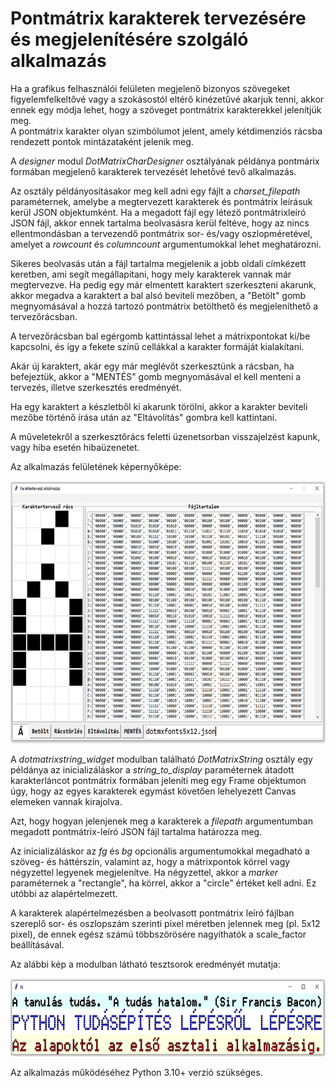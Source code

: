 # Pontmátrix karakterek tervezésére és megjelenítésére szolgáló alkalmazás

Ha a grafikus felhasználói felületen megjelenő bizonyos szövegeket figyelemfelkeltővé vagy a szokásostól eltérő kinézetűvé akarjuk tenni, akkor ennek egy módja lehet, hogy a szöveget pontmátrix karakterekkel jelenítjük meg.  
A pontmátrix karakter olyan szimbólumot jelent, amely kétdimenziós rácsba rendezett pontok mintázataként jelenik meg.

A _designer_ modul _DotMatrixCharDesigner_ osztályának példánya pontmárix formában megjelenő karakterek tervezését lehetővé tevő alkalmazás.

Az osztály példányosításakor meg kell adni egy fájlt a _charset_filepath_ paraméternek, amelybe a megtervezett karakterek és pontmátrix leírásuk kerül JSON objektumként. Ha a megadott fájl egy létező pontmátrixleíró JSON fájl, akkor ennek tartalma beolvasásra kerül feltéve, hogy az nincs ellentmondásban a tervezendő pontmátrix sor- és/vagy oszlopméretével, amelyet a _rowcount_ és _columncount_ argumentumokkal lehet meghatározni.

Sikeres beolvasás után a fájl tartalma megjelenik a jobb oldali címkézett keretben, ami segít megállapítani, hogy mely karakterek vannak már megtervezve. Ha pedig egy már elmentett karaktert szerkeszteni akarunk, akkor megadva a karaktert a bal alsó beviteli mezőben, a "Betölt" gomb megnyomásával a hozzá tartozó pontmátrix betölthető és megjeleníthető a tervezőrácsban.

A tervezőrácsban bal egérgomb kattintással lehet a mátrixpontokat ki/be kapcsolni, és így a fekete színű cellákkal a karakter formáját kialakítani.

Akár új karaktert, akár egy már meglévőt szerkesztünk a rácsban, ha befejeztük, akkor a "MENTÉS" gomb megnyomásával el kell menteni a tervezés, illetve szerkesztés eredményét.

Ha egy karaktert a készletből ki akarunk törölni, akkor a karakter beviteli mezőbe történő írása után az "Eltávolítás" gombra kell kattintani.

A műveletekről a szerkesztőrács feletti üzenetsorban visszajelzést kapunk, vagy hiba esetén hibaüzenetet.

Az alkalmazás felületének képernyőképe:

<img src="https://github.com/pythontudasepites/dotmatrix_character_designer/blob/main/dotmxchar_designer_gui.png" width="720" height="420">

A _dotmatrixstring_widget_ modulban található _DotMatrixString_ osztály egy példánya az inicializáláskor a _string_to_display_ paraméternek átadott karakterláncot pontmátrix formában jeleníti meg egy Frame objektumon úgy, hogy az egyes karakterek egymást követően lehelyezett Canvas elemeken vannak kirajolva.

Azt, hogy hogyan jelenjenek meg a karakterek a _filepath_ argumentumban megadott pontmátrix-leíró JSON fájl tartalma határozza meg.

Az inicializáláskor az _fg_ és _bg_ opcionális argumentumokkal megadható a szöveg- és háttérszín, valamint az, hogy a mátrixpontok körrel vagy négyzettel legyenek megjelenítve. Ha négyzettel, akkor a _marker_ paraméternek a "rectangle", ha körrel, akkor a "circle" értéket kell adni. Ez utóbbi az alapértelmezett.

A karakterek alapértelmezésben a beolvasott pontmátrix leíró fájlban szereplő sor- és oszlopszám szerinti pixel méretben jelennek meg (pl. 5x12 pixel), de ennek egész számú többszörösére nagyíthatók a scale_factor beállításával.

Az alábbi kép a modulban látható tesztsorok eredményét mutatja:

<img src="https://github.com/pythontudasepites/dotmatrix_character_designer/blob/main/dotmxchar_widget_application.png" width="720" height="125">


Az alkalmazás működéséhez Python 3.10+ verzió szükséges.
